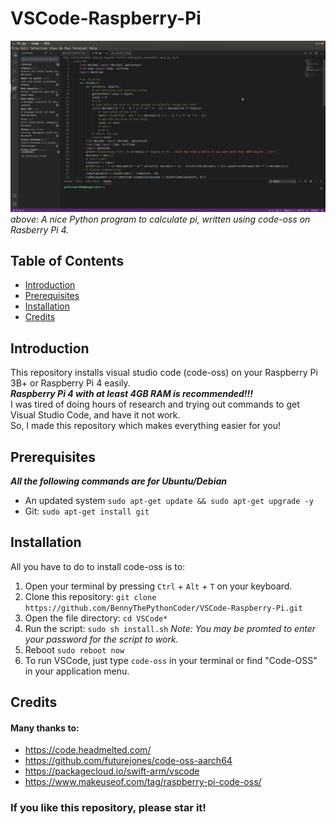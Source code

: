# VSCode-Raspberry-Pi
![A Python program calculating pi in VS Code (code-oss) on Ubuntu on Raspberry Pi 4](./Screenshot.png)
_above: A nice Python program to calculate pi, written using code-oss on Rasberry Pi 4._
## Table of Contents
* [Introduction](#introduction)
* [Prerequisites](#prerequisites)
* [Installation](#installation)
* [Credits](#credits)

## Introduction
This repository installs visual studio code (code-oss) on your Raspberry Pi 3B+ or Raspberry Pi 4 easily.\
**_Raspberry Pi 4 with at least 4GB RAM is recommended!!!_**\
I was tired of doing hours of research and trying out commands to get Visual Studio Code, and have it not work.\
So, I made this repository which makes everything easier for you!

## Prerequisites
***_All the following commands are for Ubuntu/Debian_***
* An updated system `sudo apt-get update && sudo apt-get upgrade -y`
* Git: `sudo apt-get install git`

## Installation
All you have to do to install code-oss is to:
1. Open your terminal by pressing `Ctrl` + `Alt` + `T`  on your keyboard.
2. Clone this repository: `git clone https://github.com/BennyThePythonCoder/VSCode-Raspberry-Pi.git`
3. Open the file directory: `cd VSCode*`
4. Run the script: `sudo sh install.sh` _Note: You may be promted to enter your password for the script to work._
5. Reboot `sudo reboot now`
6. To run VSCode, just type `code-oss` in your terminal or find "Code-OSS" in your application menu.

## Credits
#### Many thanks to:
* https://code.headmelted.com/
* https://github.com/futurejones/code-oss-aarch64
* https://packagecloud.io/swift-arm/vscode
* https://www.makeuseof.com/tag/raspberry-pi-code-oss/

### If you like this repository, please star it!
